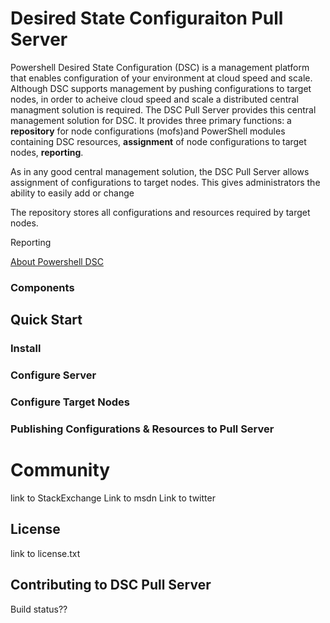 # Desired State Configuraiton Pull Server

Powershell Desired State Configuration (DSC) is a management platform that enables configuration of your environment at cloud speed and scale. Although DSC supports management by pushing configurations to target nodes, in order to acheive cloud speed and scale a distributed central managment solution is required. The DSC Pull Server provides this central management solution for DSC. It provides three primary functions: a **repository** for node configurations (mofs)and PowerShell modules containing DSC resources, **assignment** of node configurations to target nodes, **reporting**.

As in any good central management solution, the DSC Pull Server allows assignment of configurations to target nodes. This gives administrators the ability to easily add or change 

The repository stores all configurations and resources required by target nodes. 

Reporting

[About Powershell DSC](https://technet.microsoft.com/en-us/library/dn249912.aspx)

### Components

## Quick Start
### Install
### Configure Server
### Configure Target Nodes
### Publishing Configurations & Resources to Pull Server

# Community
link to StackExchange
Link to msdn 
Link to twitter

## License
link to license.txt

## Contributing to DSC Pull Server
Build status??

